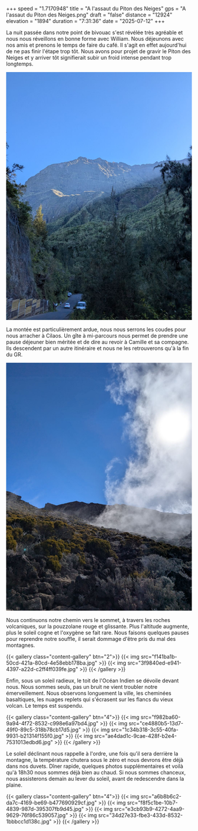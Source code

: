 +++
speed = "1.7170948"
title = "A l'assaut du Piton des Neiges"
gps = "A l'assaut du Piton des Neiges.png"
draft = "false"
distance = "12924"
elevation = "1894"
duration = "7:31:36"
date = "2025-07-12"
+++


La nuit passée dans notre point de bivouac s'est révélée très agréable et nous nous réveillons en bonne forme avec William. Nous déjeunons avec nos amis et prenons le temps de faire du café. Il s'agit en effet aujourd'hui de ne pas finir l'étape trop tôt. Nous avons pour projet de gravir le Piton des Neiges et y arriver tôt signifierait subir un froid intense pendant trop longtemps. 

![an image from this adventure](f6c32d0e-04a8-4ad0-a252-4255f992481e.jpg)

La montée est particulièrement ardue, nous nous serrons les coudes pour nous arracher à Cilaos. Un gîte à mi-parcours nous permet de prendre une pause déjeuner bien méritée et de dire au revoir à Camille et sa compagne. Ils descendent par un autre itinéraire et nous ne les retrouverons qu'à la fin du GR. 

![an image from this adventure](77f5def4-dcc9-496d-a074-462a602b2289.jpg)

Nous continuons notre chemin vers le sommet, à travers les roches volcaniques, sur la pouzzolane rouge et glissante. Plus l'altitude augmente, plus le soleil cogne et l'oxygène se fait rare. Nous faisons quelques pauses pour reprendre notre souffle, il serait dommage d'être pris du mal des montagnes. 

{{< gallery class="content-gallery" btn="2">}}
{{< img src="f141ba1b-50cd-421a-80cd-4e58ebb178ba.jpg" >}}
{{< img src="3f9840ed-e941-4397-a22d-c2ff4ff039fe.jpg" >}}
{{< /gallery >}}


Enfin, sous un soleil radieux, le toit de l'Océan Indien se dévoile devant nous. Nous sommes seuls, pas un bruit ne vient troubler notre émerveillement. Nous observons longuement la ville, les cheminées basaltiques, les nuages replets qui s'écrasent sur les flancs du vieux volcan. Le temps est suspendu. 

{{< gallery class="content-gallery" btn="4">}}
{{< img src="f982ba60-9a94-4f72-8532-c998e6a97bd4.jpg" >}}
{{< img src="ce4880b5-13d7-49f0-89c5-318b78cb17d5.jpg" >}}
{{< img src="1c34b318-3c55-40fa-9931-b21314f155f0.jpg" >}}
{{< img src="ae4dad1c-9cae-428f-b2e4-7531013edbd6.jpg" >}}
{{< /gallery >}}


Le soleil déclinant nous rappelle à l'ordre, une fois qu'il sera derrière la montagne, la température chutera sous le zéro et nous devrons être déjà dans nos duvets. 
Dîner rapide, quelques photos supplémentaires et voilà qu'à 18h30 nous sommes déjà bien au chaud.
Si nous sommes chanceux, nous assisterons demain au lever du soleil, avant de redescendre dans la plaine.

{{< gallery class="content-gallery" btn="4">}}
{{< img src="a6b8b6c2-da7c-4169-be69-b477690929cf.jpg" >}}
{{< img src="f8f5c1be-10b7-4839-987d-395307fb9d45.jpg" >}}
{{< img src="e3cb93b9-4272-4aa9-9629-76f86c539057.jpg" >}}
{{< img src="34d27e33-fbe3-433d-8532-1bbbcc1d138c.jpg" >}}
{{< /gallery >}}
